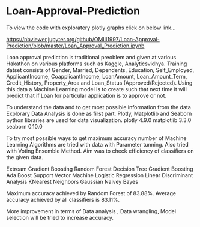 # Loan-Approval-Prediction
To view the code with exploratery plotly graphs click on below link...

https://nbviewer.jupyter.org/github/OMIII1997/Loan-Approval-Prediction/blob/master/Loan_Approval_Prediction.ipynb

Loan approval prediction is traditional preoblem and given at various Hakathon on various platforms such as Kaggle, Analyticsvidhya. 
Training datset consists of Gender, Married,	Dependents,	Education,	Self_Employed,	ApplicantIncome,	CoapplicantIncome,	LoanAmount,	Loan_Amount_Term,	Credit_History,	Property_Area and Loan_Status (Approved/Rejected). Using this data a Machine Learning model is to create such that next time it will predict that if Loan for particular application is to approve or not. 

To understand the data and to get most possible information from the data Explorary Data Analysis is done as first part. 
Plotly, Matplotlib and Seaborn python libraries are used for data visualization. 
plotly 4.9.0
matplotlib 3.3.0
seaborn 0.10.0

To try most possible ways to get maximum accuracy number of Machine Learning Algorithms are tried with data with Parameter tunning.
Also tried with Voting Ensemble Method. Aim was to check efficiency of classifiers on the given data.

Extream Gradient Boosting
Random Forest
Decision Tree
Gradient Boosting
Ada Boost
Support Vector Machine
Logistic Regression
Linear Discriminant Analysis
KNearest Neighbors
Gaussian Naivey Bayes

Maximum accuracy achieved by Random Forest of 83.88%.
Average accuracy achieved by all classifiers is 83.11%.

More improvement in terms of Data analysis , Data wrangling, Model selection will be tried to increase accuracy.
